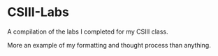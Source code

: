 # CSIII-Labs
A compilation of the labs I completed for my CSIII class. 

More an example of my formatting and thought process than anything.
